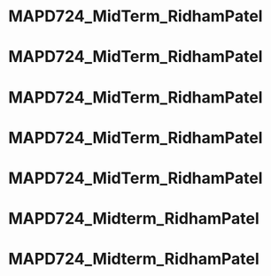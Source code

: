 # MAPD724_MidTerm_RidhamPatel
# MAPD724_MidTerm_RidhamPatel
# MAPD724_MidTerm_RidhamPatel
# MAPD724_MidTerm_RidhamPatel
# MAPD724_MidTerm_RidhamPatel
# MAPD724_Midterm_RidhamPatel
# MAPD724_Midterm_RidhamPatel
